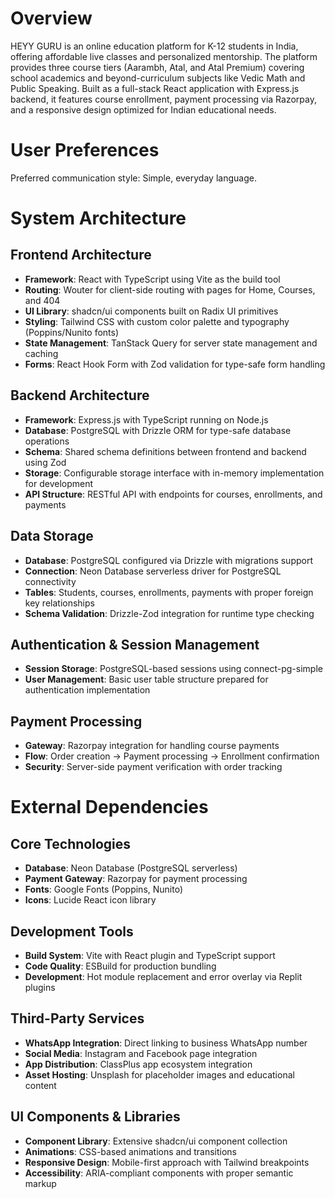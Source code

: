 # Overview

HEYY GURU is an online education platform for K-12 students in India, offering affordable live classes and personalized mentorship. The platform provides three course tiers (Aarambh, Atal, and Atal Premium) covering school academics and beyond-curriculum subjects like Vedic Math and Public Speaking. Built as a full-stack React application with Express.js backend, it features course enrollment, payment processing via Razorpay, and a responsive design optimized for Indian educational needs.

# User Preferences

Preferred communication style: Simple, everyday language.

# System Architecture

## Frontend Architecture
- **Framework**: React with TypeScript using Vite as the build tool
- **Routing**: Wouter for client-side routing with pages for Home, Courses, and 404
- **UI Library**: shadcn/ui components built on Radix UI primitives
- **Styling**: Tailwind CSS with custom color palette and typography (Poppins/Nunito fonts)
- **State Management**: TanStack Query for server state management and caching
- **Forms**: React Hook Form with Zod validation for type-safe form handling

## Backend Architecture
- **Framework**: Express.js with TypeScript running on Node.js
- **Database**: PostgreSQL with Drizzle ORM for type-safe database operations
- **Schema**: Shared schema definitions between frontend and backend using Zod
- **Storage**: Configurable storage interface with in-memory implementation for development
- **API Structure**: RESTful API with endpoints for courses, enrollments, and payments

## Data Storage
- **Database**: PostgreSQL configured via Drizzle with migrations support
- **Connection**: Neon Database serverless driver for PostgreSQL connectivity
- **Tables**: Students, courses, enrollments, payments with proper foreign key relationships
- **Schema Validation**: Drizzle-Zod integration for runtime type checking

## Authentication & Session Management
- **Session Storage**: PostgreSQL-based sessions using connect-pg-simple
- **User Management**: Basic user table structure prepared for authentication implementation

## Payment Processing
- **Gateway**: Razorpay integration for handling course payments
- **Flow**: Order creation → Payment processing → Enrollment confirmation
- **Security**: Server-side payment verification with order tracking

# External Dependencies

## Core Technologies
- **Database**: Neon Database (PostgreSQL serverless)
- **Payment Gateway**: Razorpay for payment processing
- **Fonts**: Google Fonts (Poppins, Nunito)
- **Icons**: Lucide React icon library

## Development Tools
- **Build System**: Vite with React plugin and TypeScript support
- **Code Quality**: ESBuild for production bundling
- **Development**: Hot module replacement and error overlay via Replit plugins

## Third-Party Services
- **WhatsApp Integration**: Direct linking to business WhatsApp number
- **Social Media**: Instagram and Facebook page integration
- **App Distribution**: ClassPlus app ecosystem integration
- **Asset Hosting**: Unsplash for placeholder images and educational content

## UI Components & Libraries
- **Component Library**: Extensive shadcn/ui component collection
- **Animations**: CSS-based animations and transitions
- **Responsive Design**: Mobile-first approach with Tailwind breakpoints
- **Accessibility**: ARIA-compliant components with proper semantic markup